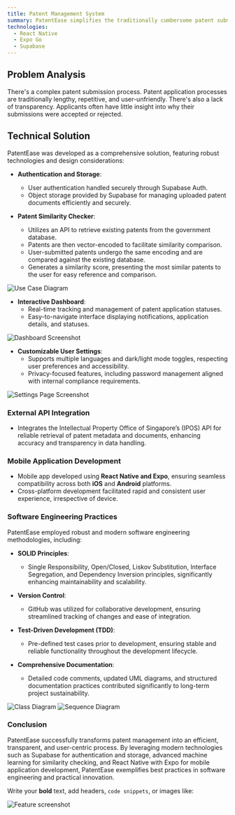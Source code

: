 ```yaml
---
title: Patent Management System
summary: PatentEase simplifies the traditionally cumbersome patent submission and management process. It provides an intuitive platform for seamless patent application submission, status tracking, and employs a sophisticated similarity checker powered by machine learning. 
technologies:
  - React Native
  - Expo Go
  - Supabase
---
```


## Problem Analysis

There's a complex patent submission process. Patent application processes are traditionally lengthy, repetitive, and user-unfriendly. There's also a lack of transparency. Applicants often have little insight into why their submissions were accepted or rejected.

## Technical Solution

PatentEase was developed as a comprehensive solution, featuring robust technologies and design considerations:

- **Authentication and Storage**: 
  - User authentication handled securely through Supabase Auth.
  - Object storage provided by Supabase for managing uploaded patent documents efficiently and securely.


- **Patent Similarity Checker**: 
  - Utilizes an API to retrieve existing patents from the government database.
  - Patents are then vector-encoded to facilitate similarity comparison.
  - User-submitted patents undergo the same encoding and are compared against the existing database.
  - Generates a similarity score, presenting the most similar patents to the user for easy reference and comparison.

![Use Case Diagram](images/use-case-diagram.png)

- **Interactive Dashboard**:
  - Real-time tracking and management of patent application statuses.
  - Easy-to-navigate interface displaying notifications, application details, and statuses.

![Dashboard Screenshot](images/dashboard-screenshot.png)

- **Customizable User Settings**:
  - Supports multiple languages and dark/light mode toggles, respecting user preferences and accessibility.
  - Privacy-focused features, including password management aligned with internal compliance requirements.

![Settings Page Screenshot](images/settings-page-screenshot.png)

### External API Integration

- Integrates the Intellectual Property Office of Singapore’s (IPOS) API for reliable retrieval of patent metadata and documents, enhancing accuracy and transparency in data handling.

### Mobile Application Development

- Mobile app developed using **React Native and Expo**, ensuring seamless compatibility across both **iOS** and **Android** platforms.
- Cross-platform development facilitated rapid and consistent user experience, irrespective of device.

### Software Engineering Practices

PatentEase employed robust and modern software engineering methodologies, including:

- **SOLID Principles**:
  - Single Responsibility, Open/Closed, Liskov Substitution, Interface Segregation, and Dependency Inversion principles, significantly enhancing maintainability and scalability.

- **Version Control**:
  - GitHub was utilized for collaborative development, ensuring streamlined tracking of changes and ease of integration.

- **Test-Driven Development (TDD)**:
  - Pre-defined test cases prior to development, ensuring stable and reliable functionality throughout the development lifecycle.

- **Comprehensive Documentation**:
  - Detailed code comments, updated UML diagrams, and structured documentation practices contributed significantly to long-term project sustainability.

![Class Diagram](images/class-diagram.png)
![Sequence Diagram](images/sequence-diagram.png)

### Conclusion

PatentEase successfully transforms patent management into an efficient, transparent, and user-centric process. By leveraging modern technologies such as Supabase for authentication and storage, advanced machine learning for similarity checking, and React Native with Expo for mobile application development, PatentEase exemplifies best practices in software engineering and practical innovation.


Write your **bold** text, add headers, `code snippets`, or images like:

![Feature screenshot](images/project1-screenshot.png)
